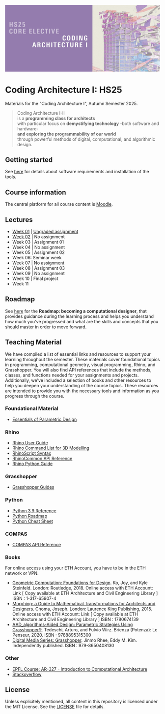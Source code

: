 ![Poster](/_static/cai-banner_hs25.jpg)

# Coding Architecture I: HS25

Materials for the "Coding Architecture I", Autumn Semester 2025.

> Coding Architecture I-II<br>
> is a **programming class for architects**<br>
> with particular focus on **demystifying technology**
> -both software and hardware-<br>
> **and exploring the programmability of our world**<br>
> through powerful methods of digital, computational, and algorithmic design.

## Getting started

See [here](/getting-started/README.md) for details about software requirements and installation of the tools.

## Course information

The central platform for all course content is [Moodle](https://moodle-app2.let.ethz.ch/course/view.php?id=25749).

## Lectures

* [Week 01](/lectures/week-01/README.md) | [Ungraded assignment](assignments/A00-ungraded-assignment/README.md)
* [Week 02](/lectures/week-02/README.md) | No assignment
* Week 03 | Assignment 01
* Week 04 | No assignment
* Week 05 | Assignment 02
* Week 06:  Seminar week
* Week 07 | No assignment
* Week 08 | Assignment 03
* Week 09 | No assignment
* Week 10 | Final project
* Week 11


## Roadmap

See [here](roadmap/README.md) for the **Roadmap: becoming a computational designer**,
that provides guidance during the learning process and helps you understand how much
you've progressed and what are the skills and concepts that you should master in order
to move forward.

## Teaching Material

We have compiled a list of essential links and resources to support your learning throughout the semester. These materials cover foundational topics in programming, computational geometry, visual programming, Rhino, and Grasshopper. You will also find API references that include the methods, classes, and functions needed for your assignments and projects. Additionally, we've included a selection of books and other resources to help you deepen your understanding of the course topics. These resources are intended to provide you with the necessary tools and information as you progress through the course.

### Foundational Material

- [Essentials of Parametric Design](https://gramaziokohler.arch.ethz.ch/teaching-materials/01_essentials/)

### Rhino

- [Rhino User Guide](https://docs.mcneel.com/rhino/8/usersguide/en-us/index.htm)
- [Rhino Command List for 3D Modelling](https://docs.mcneel.com/rhino/8/help/en-us/commandlist/command_list.htm)
- [RhinoScript Syntax](https://developer.rhino3d.com/api/RhinoScriptSyntax/)
- [RhinoCommon API Reference](https://developer.rhino3d.com/api/rhinocommon/?version=8.x)
- [Rhino Python Guide](https://developer.rhino3d.com/guides/rhinopython/)

### Grasshopper

- [Grasshopper Guides](https://developer.rhino3d.com/guides/grasshopper/)

### Python

- [Python 3.9 Reference](https://docs.python.org/3.9/)
- [Python Roadmap](https://roadmap.sh/python)
- [Python Cheat Sheet](https://learnxinyminutes.com/python/)

### COMPAS

- [COMPAS API Reference](https://compas.dev/compas/2.14.1/api/index.html)


### Books

For online access using your ETH Account, you have to be in the ETH network or VPN.

- [Geometric Computation: Foundations for Design](https://www.taylorfrancis.com/books/mono/10.4324/9781315765983/geometric-computation-foundations-design-joy-ko-kyle-steinfeld). Ko, Joy, and Kyle Steinfeld. London: Routledge, 2018.
Online access with ETH Account: Link
[ Copy available at ETH Architecture and Civil Engineering Library ]  ISBN : 1-317-65907-4
- [Morphing: a Guide to Mathematical Transformations for Architects and Designers](https://www.oreilly.com/library-access/?next=/library/view/morphing/9781780677224/). Choma, Joseph. London: Laurence King Publishing, 2015.
Online access with ETH Account: Link
[ Copy available at ETH Architecture and Civil Engineering Library ] ISBN : 1780674139
- [AAD_algorithms-Aided Design: Parametric Strategies Using Grasshopper®](https://www.arturotedeschi.com/books). Tedeschi, Arturo, and Fulvio Wirz.  Brienza (Potenza): Le Penseur, 2020.
ISBN : 9788895315300
- [Digital Media Series: Grasshopper](https://www.jinmorhee.net/jinmorhee_2-multiimage/dmsgrasshopper.html). Jinmo Rhee, Eddy M. Kim. Independently published. ISBN :  979-8650408130


### Other
- [EPFL Course: AR-327 - Introduction to Computational Architecture](https://ibois-epfl.github.io/AR-327-Introduction-to-computational-architecture/)
- [Stackoverflow](https://stackoverflow.com)


## License

Unless explicitely mentioned, all content in this repository is licensed under the MIT License. See the [LICENSE](LICENSE) file for details.
